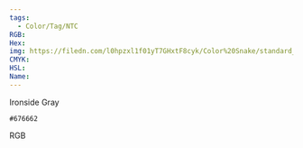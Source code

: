 ```yaml
---
tags:
  - Color/Tag/NTC
RGB:
Hex:
img: https://filedn.com/l0hpzxl1f01yT7GHxtF8cyk/Color%20Snake/standard_csv_to_svg/676662.svg
CMYK:
HSL:
Name:
---
```

Ironside Gray
```palette
#676662
```
RGB
